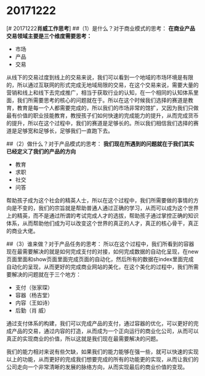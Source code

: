 # 20171222

[# 20171222**肖威工作思考**]
##（1）是什么？对于商业模式的思考：
**在商业产品交易领域主要是三个维度需要思考：**

- 市场
- 产品
- 交易

从线下的交易过度到线上的交易来说，我们可以看到一个地域的市场环境是有限的，所以通过互联网的形式完成无地域局限的交易，在这个交易来说，需要大量的营销和线上和线下去完成推广，相当于获取行业的认知，在一个相同的认知体系里面，我们所需要思考的核心的问题就在于。所以在这个时候我们选择的赛道是教育，教育是每一个人都需要完成的，所以我们的市场非常的馆扩，又因为我们只做最有价值的职业技能教育，教授孩子们如何快速的完成能力的提升，从而完成货币的提升，所以在这个过程中，我们的赛道是足够长的。所以我们相信我们选择的赛道是足够宽和足够长，足够我们一直跑下去。

##（2）做什么？对于产品模式的思考：
**我们现在所遇到的问题就在于我们其实已经定义了我们的产品的方向**

- 教育
- 求职
- 社交
- 问答

帮助孩子成为这个社会的精英人士，所以在这个过程中，我们所需要做的事情的方向是不变的，我们的宗旨就是帮助普通人通过正确的学习，从而可以成为这个世界上的精英，而不是通过所谓的考试完成人才的选拔，帮助孩子通过掌控正确的知识体系，从而帮助他们成为可以改变这个世界的真正的人才，真正的核心骨干，真正的商业大佬。

##（3）谁来做？对于产品任务的思考：
所以在这个过程中，我们所看到的容器现在最需要解决的就是如何完成支付的对接，如何完成数据的自动化呈现，在new页面里面和show页面里面完成页面的自动化，然后所有的数据在index里面完成自动化的呈现，从而更好的完成商业网站的美化，在这个美化的过程中，我们所需要解决的问题就在于三个地方：

- 支付（张家琛）
- 容器（杨吉堂）
- 内容（王如诗）
- 后勤（肖  威）

通过支付体系的构建，我们可以完成产品的支付，通过容器的优化，可以更好的完成产品的交易，通过内容的打造，从而成为一个正向运行的商业化公司，从而可以真正的实现商业的价值，所以这就是我们现在最需要解决的问题。

我们的能力相对来说有些欠缺，如果我们的能力能够在强一些，就可以快速的实现以上的功能，从而更好的完成我们想要完成的所有的功能更的实现，从而让我们的公司走向一个非常清晰的发展的脉络方向，从而实现最后的商业价值的变现。
